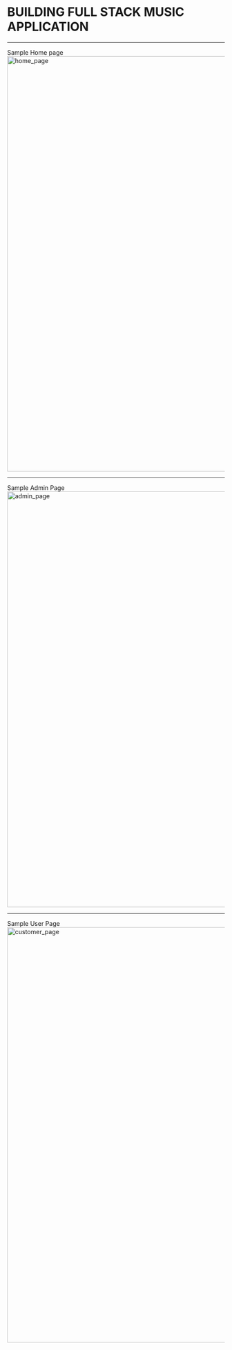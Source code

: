 # BUILDING FULL STACK MUSIC APPLICATION
<hr></hr>
Sample Home page
<img width="959" alt="home_page" src="https://github.com/BasavarajAili1/TuneHub/assets/112578014/02dc0a60-dfb6-4cb6-9aa6-3010239669c9">
<hr></hr>
Sample Admin Page
<img width="960" alt="admin_page" src="https://github.com/BasavarajAili1/TuneHub/assets/112578014/714a1064-c1a5-4178-9ea6-1f57a5786687">
<hr></hr>
Sample User Page
<img width="959" alt="customer_page" src="https://github.com/BasavarajAili1/TuneHub/assets/112578014/e0207a5c-4039-42ed-b1cf-50ba14a328f9">

